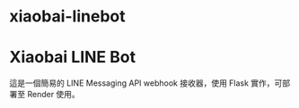 # xiaobai-linebot
# Xiaobai LINE Bot
這是一個簡易的 LINE Messaging API webhook 接收器，使用 Flask 實作，可部署至 Render 使用。

